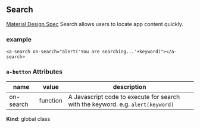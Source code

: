 <a name="Search"></a>

## Search
[Material Design Spec](https://material.io/guidelines/patterns/search.html#search-in-app-search)
Search allows users to locate app content quickly.
### example
```
<a-search on-search="alert('You are searching...'+keyword)"></a-search>
```

### `a-button` Attributes 
 |name|value|description|
 |---|---|---|
 |on-search|function| A Javascript code to execute for search with the keyword. e.g. `alert(keyword)`

**Kind**: global class  
